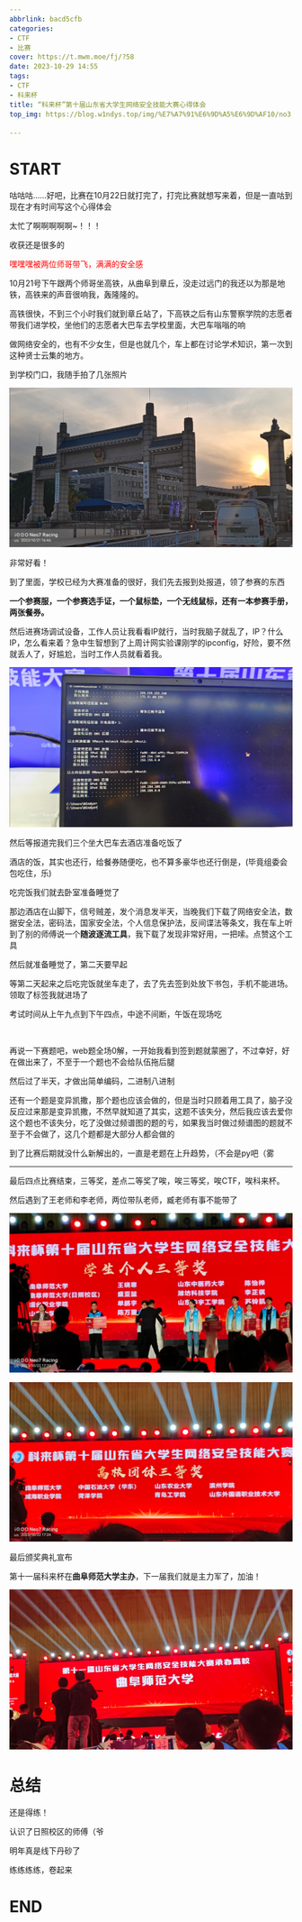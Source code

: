 ```yaml
---
abbrlink: bacd5cfb
categories:
- CTF
- 比赛
cover: https://t.mwm.moe/fj/?58
date: 2023-10-29 14:55
tags:
- CTF
- 科来杯
title: “科来杯”第十届山东省大学生网络安全技能大赛心得体会
top_img: https://blog.w1ndys.top/img/%E7%A7%91%E6%9D%A5%E6%9D%AF10/no3.jpg

---
```


# START

咕咕咕……好吧，比赛在10月22日就打完了，打完比赛就想写来着，但是一直咕到现在才有时间写这个心得体会

太忙了啊啊啊啊啊~！！！

收获还是很多的

<font color='red'>嘿嘿嘿被两位师哥带飞，满满的安全感</font>

10月21号下午跟两个师哥坐高铁，从曲阜到章丘，没走过远门的我还以为那是地铁，高铁来的声音很响我，轰隆隆的。

高铁很快，不到三个小时我们就到章丘站了，下高铁之后有山东警察学院的志愿者带我们进学校，坐他们的志愿者大巴车去学校里面，大巴车嗡嗡的响

做网络安全的，也有不少女生，但是也就几个，车上都在讨论学术知识，第一次到这种贤士云集的地方。

到学校门口，我随手拍了几张照片

![山东警察学院大门](../img/科来杯10/山东警察学院.jpg)

非常好看！

到了里面，学校已经为大赛准备的很好，我们先去报到处报道，领了参赛的东西

**一个参赛服，一个参赛选手证，一个鼠标垫，一个无线鼠标，还有一本参赛手册，两张餐券。**

然后进赛场调试设备，工作人员让我看看IP就行，当时我脑子就乱了，IP？什么IP，怎么看来着？急中生智想到了上周计网实验课刚学的ipconfig，好险，要不然就丢人了，好尴尬，当时工作人员就看着我。

![ipconfig](../img/科来杯10/ipconfig.jpg)

然后等报道完我们三个坐大巴车去酒店准备吃饭了

酒店的饭，其实也还行，给餐券随便吃，也不算多豪华也还行倒是，(毕竟组委会包吃住，乐)

吃完饭我们就去卧室准备睡觉了

那边酒店在山脚下，信号贼差，发个消息发半天，当晚我们下载了网络安全法，数据安全法，密码法，国家安全法，个人信息保护法，反间谍法等条文，我在车上听到了别的师傅说一个**随波逐流工具**，我下载了发现非常好用，一把嗦。点赞这个工具

然后就准备睡觉了，第二天要早起

等第二天起来之后吃完饭就坐车走了，去了先去签到处放下书包，手机不能进场。领取了标签我就进场了

考试时间从上午九点到下午四点，中途不间断，午饭在现场吃

<br/>

再说一下赛题吧，web题全场0解，一开始我看到签到题就蒙圈了，不过幸好，好在做出来了，不至于一个题也不会给队伍拖后腿

然后过了半天，才做出简单编码，二进制八进制

还有一个题是变异凯撒，那个题也应该会做的，但是当时只顾着用工具了，脑子没反应过来那是变异凯撒，不然早就知道了其实，这题不该失分，然后我应该去爱你这个题也不该失分，吃了没做过频谱图的题的亏，如果我当时做过频谱图的题就不至于不会做了，这几个题都是大部分人都会做的

到了比赛后期就没什么新解出的，一直是老题在上升趋势，（不会是py吧（雾

---

最后四点比赛结束，三等奖，差点二等奖了唉，唉三等奖，唉CTF，唉科来杯。

然后遇到了王老师和李老师，两位带队老师，臧老师有事不能带了

![个人三等](../img/科来杯10/xiaohan.jpg)

![团体三等奖](../img/科来杯10/no3.jpg)

最后颁奖典礼宣布

第十一届科来杯在**曲阜师范大学主办**，下一届我们就是主力军了，加油！

![交接仪式](../img/科来杯10/QFNU.jpg)

# 总结

还是得练！

认识了日照校区的师傅（爷

明年真是线下丹砂了

练练练练，卷起来

# END